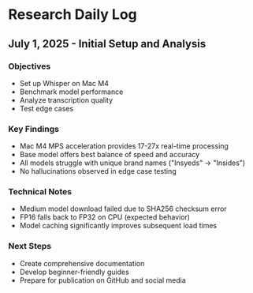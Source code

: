 # Research Daily Log

## July 1, 2025 - Initial Setup and Analysis

### Objectives
- Set up Whisper on Mac M4
- Benchmark model performance
- Analyze transcription quality
- Test edge cases

### Key Findings
- Mac M4 MPS acceleration provides 17-27x real-time processing
- Base model offers best balance of speed and accuracy
- All models struggle with unique brand names ("Insyeds" → "Insides")
- No hallucinations observed in edge case testing

### Technical Notes
- Medium model download failed due to SHA256 checksum error
- FP16 falls back to FP32 on CPU (expected behavior)
- Model caching significantly improves subsequent load times

### Next Steps
- Create comprehensive documentation
- Develop beginner-friendly guides
- Prepare for publication on GitHub and social media
